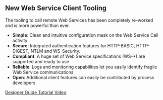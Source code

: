 ## New Web Service Client Tooling
The tooling to call remote Web Services has been completely re-worked and is more powerful than ever.

* __Simple__: Clean and intuitive configuration mask on the Web Service Call activity
* __Secure__: Integrated authentication features for HTTP-BASIC, HTTP-DIGEST, NTLM and WS-Security.
* __Compliant__: A huge set of Web Service specifications (WS-*) are supported and ready to use
* __Reliable__: Logs and monitoring capabilities let you easily identify fragile Web Service communications
* __Open__: Additional client features can easily be contributed by process developers

<div class="short-links">
	<a href="${docBaseUrl}/designer-guide/3rd-party-integration/index.html#web-services" target="_blank" rel="noopener noreferrer">
	  <i class="fas fa-book"></i> Designer Guide
	</a>
	<a href="/tutorial" target="_blank" rel="noopener noreferrer">
	  <i class="fas fa-video"></i> Tutorial Video
	</a>
</div>
